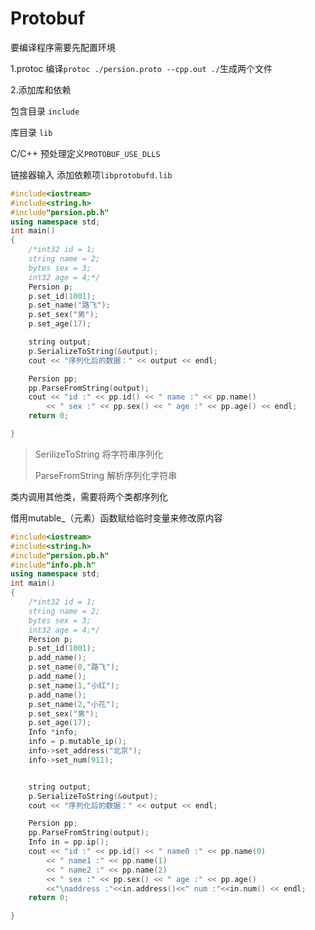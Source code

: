 # Protobuf

要编译程序需要先配置环境

1.protoc 编译`protoc ./persion.proto --cpp.out ./`生成两个文件

2.添加库和依赖

包含目录 `include`

库目录 `lib`

C/C++ 预处理定义`PROTOBUF_USE_DLLS`

链接器输入 添加依赖项`libprotobufd.lib`





```c++
#include<iostream>
#include<string.h>
#include"persion.pb.h"
using namespace std;
int main()
{
	/*int32 id = 1;
	string name = 2;
	bytes sex = 3;
	int32 age = 4;*/
	Persion p;
	p.set_id(1001);
	p.set_name("路飞");
	p.set_sex("男");
	p.set_age(17);

	string output;
	p.SerializeToString(&output);
	cout << "序列化后的数据：" << output << endl;

	Persion pp;
	pp.ParseFromString(output);
	cout << "id :" << pp.id() << " name :" << pp.name()
		<< " sex :" << pp.sex() << " age :" << pp.age() << endl;
	return 0;

}
```

> SerilizeToString  将字符串序列化
>
> ParseFromString  解析序列化字符串

类内调用其他类，需要将两个类都序列化

借用mutable_（元素）函数赋给临时变量来修改原内容

```c++
#include<iostream>
#include<string.h>
#include"persion.pb.h"
#include"info.pb.h"
using namespace std;
int main()
{
	/*int32 id = 1;
	string name = 2;
	bytes sex = 3;
	int32 age = 4;*/
	Persion p;
	p.set_id(1001);
	p.add_name();
	p.set_name(0,"路飞");
	p.add_name();
	p.set_name(1,"小红");
	p.add_name();
	p.set_name(2,"小花");
	p.set_sex("男");
	p.set_age(17);
	Info *info;
	info = p.mutable_ip();
	info->set_address("北京");
	info->set_num(911);


	string output;
	p.SerializeToString(&output);
	cout << "序列化后的数据：" << output << endl;

	Persion pp;
	pp.ParseFromString(output);
	Info in = pp.ip();
	cout << "id :" << pp.id() << " name0 :" << pp.name(0) 
		<< " name1 :" << pp.name(1)
		<< " name2 :" << pp.name(2)
		<< " sex :" << pp.sex() << " age :" << pp.age() 
		<<"\naddress :"<<in.address()<<" num :"<<in.num() << endl;
	return 0;

}
```

